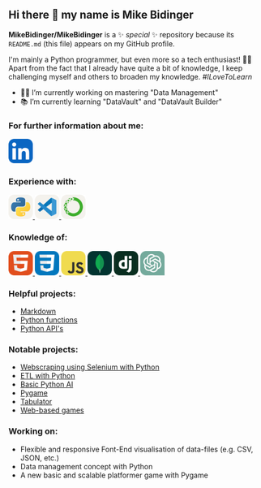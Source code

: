 ## Hi there :wave: my name is Mike Bidinger

**MikeBidinger/MikeBidinger** is a :sparkles: _special_ :sparkles: repository because its `README.md` (this file) appears on my GitHub profile.

I'm mainly a Python programmer, but even more so a tech enthusiast! :man_technologist: Apart from the fact that I already have quite a bit of 
knowledge, I keep challenging myself and others to broaden my knowledge. 
<i>#ILoveToLearn</i>

- :man_office_worker: I’m currently working on mastering "Data Management"
- :books: I’m currently learning "DataVault" and "DataVault Builder"
<!-- - 👯 I’m looking to collaborate on ...
- 🤔 I’m looking for help with ...
- 💬 Ask me about ...
- 📫 How to reach me: ...
- 😄 Pronouns: ...
- ⚡ Fun fact: ... -->

### For further information about me:

<a href="https://www.linkedin.com/in/mike-bidinger-359906247/" target="_blank">
  <img src="https://raw.githubusercontent.com/MikeBidinger/MikeBidinger/main/icons/LinkedIn.svg" alt="LinkedIn", height="48">
</a>

<!-- [Resume](https://github.com/MikeBidinger/Resume) -->

### Experience with:

<a href="https://www.python.org/" target="_blank">
  <picture>
    <source media="(prefers-color-scheme: dark)" srcset="https://raw.githubusercontent.com/MikeBidinger/MikeBidinger/main/icons/Python-Dark.svg">
    <img src="https://raw.githubusercontent.com/MikeBidinger/MikeBidinger/main/icons/Python-Light.svg" alt="Python", height="48">
  </picture>
</a>

<a href="https://code.visualstudio.com/" target="_blank">
  <picture>
    <source media="(prefers-color-scheme: dark)" srcset="https://raw.githubusercontent.com/MikeBidinger/MikeBidinger/main/icons/VSCode-Dark.svg">
    <img src="https://raw.githubusercontent.com/MikeBidinger/MikeBidinger/main/icons/VSCode-Light.svg" alt="VSCode", height="48">
  </picture>
</a>

<a href="https://www.anaconda.com/" target="_blank">
  <picture>
    <source media="(prefers-color-scheme: dark)" srcset="https://raw.githubusercontent.com/MikeBidinger/MikeBidinger/main/icons/Anaconda-Dark.png">
    <img src="https://raw.githubusercontent.com/MikeBidinger/MikeBidinger/main/icons/Anaconda-Light.png" alt="Anaconda", height="48">
  </picture>
</a>

### Knowledge of:

<a href="https://www.w3schools.com/html/" target="_blank">
  <img src="https://raw.githubusercontent.com/MikeBidinger/MikeBidinger/main/icons/HTML.svg" alt="HTML", height="48">
</a>

<a href="https://www.w3schools.com/css/" target="_blank">
  <img src="https://raw.githubusercontent.com/MikeBidinger/MikeBidinger/main/icons/CSS.svg" alt="CSS", height="48">
</a>

<a href="https://www.w3schools.com/js/" target="_blank">
  <img src="https://raw.githubusercontent.com/MikeBidinger/MikeBidinger/main/icons/JavaScript.svg" alt="JavaScript", height="48">
</a>

<a href="https://www.w3schools.com/mongodb/" target="_blank">
  <img src="https://raw.githubusercontent.com/MikeBidinger/MikeBidinger/main/icons/MongoDB.svg" alt="MongoDB", height="48">
</a>

<a href="https://www.w3schools.com/django/" target="_blank">
  <img src="https://raw.githubusercontent.com/MikeBidinger/MikeBidinger/main/icons/Django.svg" alt="Django", height="48">
</a>

<a href="https://chat.openai.com/" target="_blank">
  <img src="https://raw.githubusercontent.com/MikeBidinger/MikeBidinger/main/icons/ChatGPT.png" alt="ChatGPT", height="48">
</a>

### Helpful projects:

-   [Markdown](https://github.com/MikeBidinger/Markdown)
-   [Python functions](https://github.com/MikeBidinger/Python_Functions)
-   [Python API's](https://github.com/MikeBidinger/Python_API)

### Notable projects:

-   [Webscraping using Selenium with Python](https://github.com/MikeBidinger/WebScrap_Selenium)
-   [ETL with Python](https://github.com/MikeBidinger/Python_ETL)
-   [Basic Python AI](https://github.com/MikeBidinger/Python_AI)
-   [Pygame](https://github.com/MikeBidinger/Pygame)
-   [Tabulator](https://github.com/MikeBidinger/Tabulator)
-   [Web-based games](https://github.com/MikeBidinger/Web_Games)

### Working on:

-   Flexible and responsive Font-End visualisation of data-files (e.g. CSV, JSON, etc.)
-   Data management concept with Python
-   A new basic and scalable platformer game with Pygame
